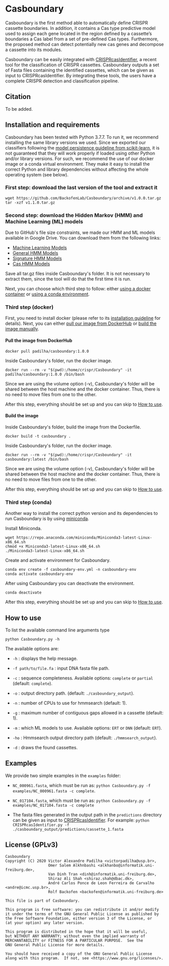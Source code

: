 # Casboundary

Casboundary is the first method able to automatically define CRISPR cassette boundaries. In addition, it contains a Cas type predictive model used to assign each gene located in the region defined by a cassette’s boundaries a Cas label from a set of pre-defined Cas types. Furthermore, the proposed method can detect potentially new cas genes and decompose a cassette into its modules.

Casboundary can be easily integrated with [CRISPRcasIdentifier](https://github.com/BackofenLab/CRISPRcasIdentifier), a recent tool for the classification of CRISPR cassettes. Casboundary outputs a set of Fasta files containing the identified cassettes, which can be given as input to CRISPRcasIdentifier. By integrating these tools, the users have a complete CRISPR detection and classification pipeline.

## Citation

To be added.

## Installation and requirements

Casboundary has been tested with Python 3.7.7. To run it, we recommend installing the same library versions we used. Since we exported our classifiers following the [model persistence guideline from scikit-learn](https://scikit-learn.org/stable/modules/model_persistence.html), it is not guaranteed that they will work properly if loaded using other Python and/or library versions. For such, we recommend the use of our docker image or a conda virtual environment. They make it easy to install the correct Python and library dependencies without affecting the whole operating system (see below).

### First step: download the last version of the tool and extract it

```
wget https://github.com/BackofenLab/Casboundary/archive/v1.0.0.tar.gz
tar -xzf v1.1.0.tar.gz
```

### Second step: download the Hidden Markov (HMM) and Machine Learning (ML) models

Due to GitHub's file size constraints, we made our HMM and ML models available in Google Drive. You can download them from the following links:

* [Machine Learning Models](https://drive.google.com/file/d/1SkyS03hQG0P7bO7KvaQXgQ_J2Vfng85K/view?usp=sharing)
* [General HMM Models](https://drive.google.com/file/d/1yZ3rl0LPIk-LDLKl2KHb3ra5O2h9_jpA/view?usp=sharing)
* [Signature HMM Models](https://drive.google.com/file/d/1itiqV8djmrfwgwsByZLGe9olv7Uri5hV/view?usp=sharing)
* [Cas HMM Models](https://drive.google.com/file/d/1zRJNlgqAC6A8BEDXPNKmtN4AfnVhjJIR/view?usp=sharing)

Save all tar.gz files inside Casboundary's folder. It is not necessary to extract them, since the tool will do that the first time it is run.

Next, you can choose which third step to follow: either [using a docker container](#third-step-docker) or [using a conda environment](#third-step-conda).

### Third step (docker)

First, you need to install docker (please refer to its [installation guideline](https://docs.docker.com/get-docker/) for details). Next, you can either [pull our image from DockerHub](#pull-the-image-from-dockerhub) or [build the image manually](#build-the-image).

#### Pull the image from DockerHub

```
docker pull padilha/casboundary:1.0.0
```

Inside Casboundary's folder, run the docker image.

```
docker run --rm -v "$(pwd):/home/crispr/Casboundary" -it padilha/casboundary:1.0.0 /bin/bash
```

Since we are using the volume option (-v), Casboundary's folder will be shared between the host machine and the docker container. Thus, there is no need to move files from one to the other.

After this step, everything should be set up and you can skip to [How to use](#how-to-use).

#### Build the image

Inside Casboundary's folder, build the image from the Dockerfile.

```
docker build -t casboundary .
```

Inside Casboundary's folder, run the docker image.

```
docker run --rm -v "$(pwd):/home/crispr/Casboundary" -it casboundary:latest /bin/bash
```

Since we are using the volume option (-v), Casboundary's folder will be shared between the host machine and the docker container. Thus, there is no need to move files from one to the other.

After this step, everything should be set up and you can skip to [How to use](#how-to-use).

### Third step (conda)

Another way to install the correct python version and its dependencies to run Casboundary is by using [miniconda](https://docs.conda.io/en/latest/miniconda.html).

Install Miniconda.

```
wget https://repo.anaconda.com/miniconda/Miniconda3-latest-Linux-x86_64.sh
chmod +x Miniconda3-latest-Linux-x86_64.sh
./Miniconda3-latest-Linux-x86_64.sh
```

Create and activate environment for Casboundary.

```
conda env create -f casboundary-env.yml -n casboundary-env
conda activate casboundary-env
```

After using Casboundary you can deactivate the environment.

```
conda deactivate
```

After this step, everything should be set up and you can skip to [How to use](#how-to-use).

## How to use

To list the available command line arguments type

    python Casboundary.py -h

The available options are:

* `-h` : displays the help message.

* `-f path/to/file.fa` : input DNA fasta file path.

* `-c` : sequence completeness. Available options: `complete` or `partial` (default: `complete`).

* `-o` : output directory path. (default: `./casboundary_output`).

* `-n` : number of CPUs to use for hmmsearch (default: 1).

* `-g` : maximum number of contiguous gaps allowed in a cassette (default: 1).

* `-m` : which ML models to use. Available options: `ERT` or `DNN` (default: `ERT`).

* `-ho` : Hmmsearch output directory path (default: `./hmmsearch_output`).

* `-d` : draws the found cassettes.

## Examples

We provide two simple examples in the `examples` folder:

* `NC_000961.fasta`, which must be run as: `python Casboundary.py -f examples/NC_000961.fasta -c complete`.

* `NC_017104.fasta`, which must be run as: `python Casboundary.py -f examples/NC_017104.fasta -c complete`

* The fasta files generated in the output path in the `predictions` directory can be given as input to [CRISPRcasIdentifier](https://github.com/BackofenLab/CRISPRcasIdentifier). For example:
`python CRISPRcasIdentifier.py -f ./casboundary_output/predictions/cassette_1.fasta`

## License (GPLv3)

    Casboundary
    Copyright (C) 2020 Victor Alexandre Padilha <victorpadilha@usp.br>,
                       Omer Salem Alkhnbashi <alkhanbo@informatik.uni-freiburg.de>,
                       Van Dinh Tran <dinh@informatik.uni-freiburg.de>,
                       Shiraz Ali Shah <shiraz.shah@dbac.dk>,
                       André Carlos Ponce de Leon Ferreira de Carvalho <andre@icmc.usp.br>,
                       Rolf Backofen <backofen@informatik.uni-freiburg.de>
    
    This file is part of Casboundary.
    
    This program is free software: you can redistribute it and/or modify
    it under the terms of the GNU General Public License as published by
    the Free Software Foundation, either version 3 of the License, or
    (at your option) any later version.
    
    This program is distributed in the hope that it will be useful,
    but WITHOUT ANY WARRANTY; without even the implied warranty of
    MERCHANTABILITY or FITNESS FOR A PARTICULAR PURPOSE.  See the
    GNU General Public License for more details.
    
    You should have received a copy of the GNU General Public License
    along with this program.  If not, see <https://www.gnu.org/licenses/>.

